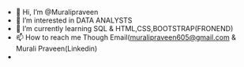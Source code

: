 - 👋 Hi, I’m @Muralipraveen
- 👀 I’m interested in DATA ANALYSTS 
- 🌱 I’m currently learning SQL & HTML,CSS,BOOTSTRAP(FRONEND)
- 📫 How to reach me Though Email(muralipraveen605@gmail.com & Murali Praveen(Linkedin)
- 

<!---
Muralipraveen/Muralipraveen is a ✨ special ✨ repository because its `README.md` (this file) appears on your GitHub profile.
You can click the Preview link to take a look at your changes.
--->
